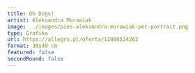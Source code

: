 ```yaml
---
title: Oh Dogs!
artist: Aleksandra Morawiak
image: ../images/pies-aleksandra-morawiak-pet-portrait.png
type: Grafika
url: https://allegro.pl/oferta/12900524262
format: 30x40 cm
featured: false
secondRound: false
---
```

